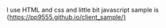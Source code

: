 I use HTML and css and little bit javascript
  sample is {https://pp9555.github.io/client_sample/}
  
